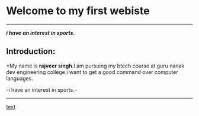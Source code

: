 # Welcome to my first  webiste

---
***i have an interest in sports.***
## Introduction:
*My name is **rajveer singh**.I am pursuing my btech course at guru nanak dev engineering college.i want to get a good command over computer languages.

-i have an interest in sports.-



---
[text](https://rajveer.github.io) 
